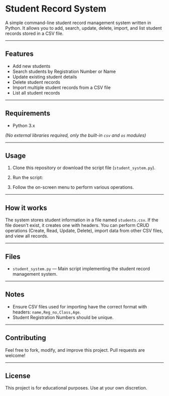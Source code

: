 # Student Record System

A simple command-line student record management system written in Python. It allows you to add, search, update, delete, import, and list student records stored in a CSV file.

---

## Features

- Add new students
- Search students by Registration Number or Name
- Update existing student details
- Delete student records
- Import multiple student records from a CSV file
- List all student records

---

## Requirements

- Python 3.x

*(No external libraries required, only the built-in `csv` and `os` modules)*

---

## Usage

1. Clone this repository or download the script file (`student_system.py`).

2. Run the script:


3. Follow the on-screen menu to perform various operations.

---

## How it works

The system stores student information in a file named `students.csv`. If the file doesn't exist, it creates one with headers. You can perform CRUD operations (Create, Read, Update, Delete), import data from other CSV files, and view all records.

---

## Files

- `student_system.py` — Main script implementing the student record management system.

---

## Notes

- Ensure CSV files used for importing have the correct format with headers: `name,Reg_no,Class,Age`.
- Student Registration Numbers should be unique.

---

## Contributing

Feel free to fork, modify, and improve this project. Pull requests are welcome!

---

## License

This project is for educational purposes. Use at your own discretion.



